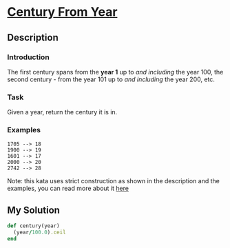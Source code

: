 # [Century From Year](https://www.codewars.com/kata/5a3fe3dde1ce0e8ed6000097)

## Description
### Introduction
The first century spans from the **year 1** up to _and including_ the year 100, the second century - from the year 101 
up to _and including_ the year 200, etc.

### Task
Given a year, return the century it is in.

### Examples
```
1705 --> 18
1900 --> 19
1601 --> 17
2000 --> 20
2742 --> 28
```

Note: this kata uses strict construction as shown in the description and the examples, you can read more about 
it [here](https://en.wikipedia.org/wiki/Century)

## My Solution
```ruby
def century(year)
  (year/100.0).ceil
end
```

